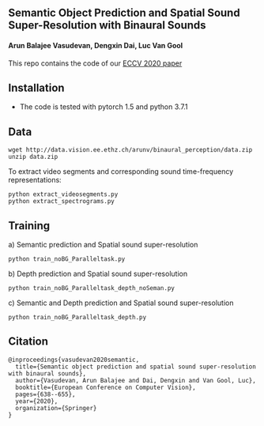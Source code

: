 ## Semantic Object Prediction and Spatial Sound Super-Resolution with Binaural Sounds
#### Arun Balajee Vasudevan, Dengxin Dai, Luc Van Gool

This repo contains the code of our [ECCV 2020 paper](https://arxiv.org/pdf/2003.04210.pdf)

## Installation 

* The code is tested with pytorch 1.5 and python 3.7.1

## Data

```
wget http://data.vision.ee.ethz.ch/arunv/binaural_perception/data.zip
unzip data.zip 
```
To extract video segments and corresponding sound time-frequency representations:
```
python extract_videosegments.py
python extract_spectrograms.py
```


## Training

a) Semantic prediction and Spatial sound super-resolution
```
python train_noBG_Paralleltask.py
```

b) Depth prediction and Spatial sound super-resolution
```
python train_noBG_Paralleltask_depth_noSeman.py
```

c) Semantic and Depth prediction and Spatial sound super-resolution
```
python train_noBG_Paralleltask_depth.py
```

## Citation

```
@inproceedings{vasudevan2020semantic,
  title={Semantic object prediction and spatial sound super-resolution with binaural sounds},
  author={Vasudevan, Arun Balajee and Dai, Dengxin and Van Gool, Luc},
  booktitle={European Conference on Computer Vision},
  pages={638--655},
  year={2020},
  organization={Springer}
}
```
